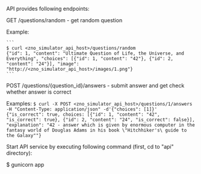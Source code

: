 API provides following endpoints:

GET /questions/random - get random question

Example:

    ```
    $ curl <zno_simulator_api_host>/questions/random
    {"id": 1, "content": "Ultimate Question of Life, the Universe, and Everything", "choices": [{"id": 1, "content": "42"}, {"id": 2, "content": "24"}], "image": "http://<zno_simulator_api_host>/images/1.png"}
    ```

POST /questions/{question_id}/answers - submit answer and get check whether answer is correct

Examples:
    ```
    $ curl -X POST <zno_simulator_api_host>/questions/1/answers -H "Content-Type: application/json" -d'{"choices": [1]}'
    {"is_correct": true, choices: [{"id": 1, "content": "42", "is_correct": true}, {"id": 2, "content": "24", "is_correct": false}], "explanation": "42 - answer which is given by enormous computer in the fantasy world of Douglas Adams in his book \"Hitchhiker's\ guide to the Galaxy""}
    ```

Start API service by executing following command (first, cd to "api" directory):

$ gunicorn app
